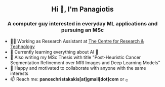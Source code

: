 <h2 align="center">Hi 👋, I'm Panagiotis</h1>
<h3 align="center">A computer guy interested in everyday ML applications and pursuing an MSc</h3>


- 🧑‍💻 Working as Research Assistant at [The Centre for Research & Technology](https://www.certh.gr/)
- 🌱 Currently learning everything about AI 🤣
- 🔭 Also writing my MSc Thesis with title "Post-Heuristic Cancer Segmentation Refinement over MRI Images and Deep Learning Models"
- 👯 Happy and motivated to collaborate with anyone with the same interests
- 📫 Reach me: **panoschristakakis[at]gmail[dot]com** or  <a href="https://linkedin.com/in/christakakis" target="blank"><img align="center" src="https://raw.githubusercontent.com/rahuldkjain/github-profile-readme-generator/master/src/images/icons/Social/linked-in-alt.svg" alt="christakakis" height="15" width="15" /></a>
